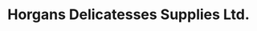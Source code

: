 ---
title: "Horgans Delicatesses Supplies Ltd."
url: /mitchelstown/horgans-delicatesses-supplies-ltd/
shop: frozen food
---
